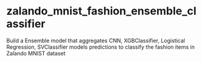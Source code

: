 # zalando_mnist_fashion_ensemble_classifier
Build a Ensemble model that aggregates CNN, XGBClassifier, Logistical Regression, SVClassifier models predictions to classify the fashion items in Zalando MNIST dataset
